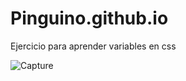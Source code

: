 # Pinguino.github.io
Ejercicio para aprender variables en css 

![Capture](https://github.com/Luiso-o/Pinguino.github.io/assets/128043647/9a2ce8c5-67fd-4081-a2a2-06669312581f)

